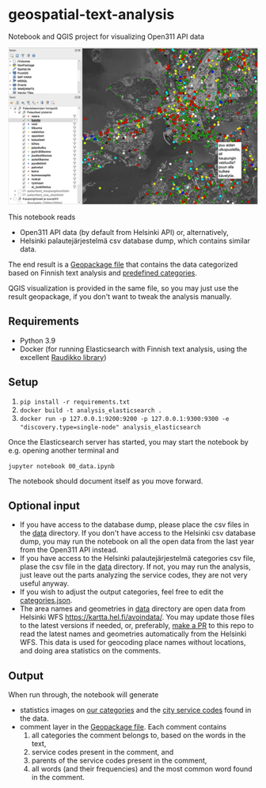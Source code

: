 # geospatial-text-analysis
Notebook and QGIS project for visualizing Open311 API data

![QGIS project and visualization of categories](readme.png)

This notebook reads
- Open311 API data (by default from Helsinki API) or, alternatively,
- Helsinki palautejärjestelmä csv database dump, which contains similar data.

The end result is a [Geopackage file](./qgis_project_and_layers.gpkg) that contains the data categorized based on Finnish text analysis and [predefined categories](./data/categories.json).

QGIS visualization is provided in the same file, so you may just use the result geopackage, if you don't want to tweak the analysis manually.

## Requirements
- Python 3.9
- Docker (for running Elasticsearch with Finnish text analysis, using the excellent [Raudikko library](https://github.com/EvidentSolutions/elasticsearch-analysis-raudikko))

## Setup
1. `pip install -r requirements.txt`
2. `docker build -t analysis_elasticsearch .`
3. `docker run -p 127.0.0.1:9200:9200 -p 127.0.0.1:9300:9300 -e "discovery.type=single-node" analysis_elasticsearch`

Once the Elasticsearch server has started, you may start the notebook by e.g. opening another terminal and

`jupyter notebook 00_data.ipynb`

The notebook should document itself as you move forward.

## Optional input

- If you have access to the database dump, please place the csv files in the [data](./data) directory. If you don't have access to the Helsinki csv database dump, you may run the notebook on all the open data from the last year from the Open311 API instead. 
- If you have access to the Helsinki palautejärjestelmä categories csv file, plase the csv file in the [data](./data) directory. If not, you may run the analysis, just leave out the parts analyzing the service codes, they are not very useful anyway.
- If you wish to adjust the output categories, feel free to edit the [categories.json](./data/categories.json).
- The area names and geometries in [data](./data) directory are open data from Helsinki WFS https://kartta.hel.fi/avoindata/. You may update those files to the latest versions if needed, or, preferably, [make a PR](https://github.com/GispoCoding/geospatial-text-analysis/issues/1) to this repo to read the latest names and geometries automatically from the Helsinki WFS. This data is used for geocoding place names without locations, and doing area statistics on the comments.

## Output

When run through, the notebook will generate
- statistics images on [our categories](./found_categories.png) and the [city service codes](./service_codes.png) found in the data.
- comment layer in the [Geopackage file](./qgis_project_and_layers.gpkg). Each comment contains
    1. all categories the comment belongs to, based on the words in the text,
    2. service codes present in the comment, and
    3. parents of the service codes present in the comment,
    4. all words (and their frequencies) and the most common word found in the comment.

